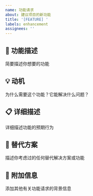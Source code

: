 ```yaml
---
name: 功能请求
about: 建议项目的新功能
title: '[FEATURE] '
labels: enhancement
assignees: ''
---
```


## 🚀 功能描述
简要描述你想要的功能

## 💡 动机
为什么需要这个功能？它能解决什么问题？

## 📋 详细描述
详细描述功能的预期行为

## 🎨 替代方案
描述你考虑过的任何替代解决方案或功能

## 📝 附加信息
添加其他有关功能请求的背景信息
